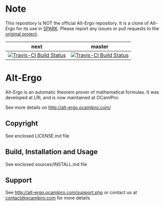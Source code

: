 Note
====

This repository is NOT the official Alt-Ergo repository. It is a clone of
Alt-Ergo for its use in [SPARK](https://github.com/adacore/spark2014). Please
report any issues or pull requests to the [original
project](http://alt-ergo.ocamlpro.com/).


next | master
------------ | -------------
[![Travis-CI Build Status](https://travis-ci.org/OCamlPro/alt-ergo.svg?branch=next)](https://travis-ci.org/OCamlPro/alt-ergo) | [![Travis-CI Build Status](https://travis-ci.org/OCamlPro/alt-ergo.svg?branch=master)](https://travis-ci.org/OCamlPro/alt-ergo) 

# Alt-Ergo

Alt-Ergo is an automatic theorem prover of mathematical formulas. It
was developed at LRI, and is now maintained at OCamlPro:

See more details on http://alt-ergo.ocamlpro.com/


## Copyright

See enclosed LICENSE.md file


## Build, Installation and Usage

See enclosed sources/INSTALL.md file


## Support

See http://alt-ergo.ocamlpro.com/support.php or contact us at
contact@ocamlpro.com for more details
